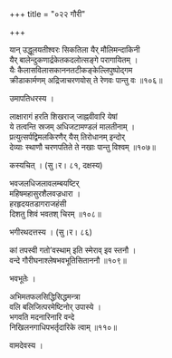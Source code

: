 +++
title = "०२२ गौरी"

+++


यान् उद्धूलयतीश्वरः सिकतिला यैर् मौलिमन्दाकिनी  
यैर् बालेन्दुकणार्द्रकेतकदलोत्सङ्गे परागायितम् ।  
यैः कैलासविलासकाननतटीकङ्केल्लिपुष्पोद्गम  
क्रीडाकार्मणम् अद्रिजाचरणयोस् ते रेणवः पान्तु वः ॥१०६॥  


उमापतिधरस्य ।  


लाक्षारागं हरति शिखराज् जाह्नवीवारि येषां  
ये तत्वन्ति स्रजम् अधिजटामण्डलं मालतीनाम् ।  
प्रत्युत्सर्पद्विमलकिरणैर् यैस् तिरोधानम् इन्दोर्  
देव्याः स्थाणौ चरणपतिते ते नखाः पान्तु विश्वम् ॥१०७॥  


कस्यचित् । (सु।र। ८१, दक्षस्य)  


भवजलधिजलावलम्बयष्टिर्   
महिषमहासुरशैलवज्रधारा ।  
हरहृदयतडागराजहंसी   
दिशतु शिवं भवतश् चिरम् ॥१०८॥  


भगीरथदत्तस्य । (सु।र। ८६)  


कां तपस्वी गतो’वस्थाम् इति स्मेराव् इव स्तनौ ।  
वन्दे गौरीघनाश्लेषभवभूतिसिताननौ ॥१०९॥  


भवभूतेः ।  


अभिमतफलसिद्धिसिद्धमन्त्रा  
वलि बलिजित्परमेष्टिनोर् उपास्ये ।  
भगवति मदनारिनारि वन्दे  
निखिलनगाधिपभर्तृदारिके त्वाम् ॥११०॥  


वामदेवस्य ।  

